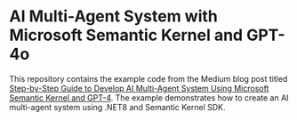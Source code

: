 # AI Multi-Agent System with Microsoft Semantic Kernel and GPT-4o

This repository contains the example code from the Medium blog post titled [Step-by-Step Guide to Develop AI Multi-Agent System Using Microsoft Semantic Kernel and GPT-4](https://medium.com/@akshaykokane09/step-by-step-guide-to-develop-ai-multi-agent-system-using-microsoft-semantic-kernel-and-gpt-4o-f5991af40ea6). The example demonstrates how to create an AI multi-agent system using .NET8 and Semantic Kernel SDK. 
